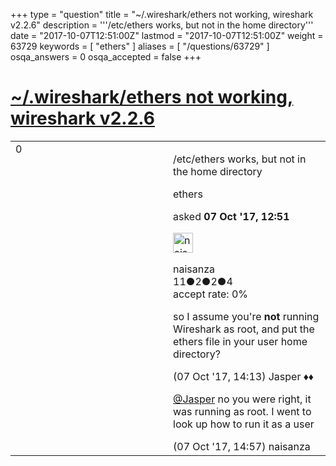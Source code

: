 +++
type = "question"
title = "~/.wireshark/ethers not working, wireshark v2.2.6"
description = '''/etc/ethers works, but not in the home directory'''
date = "2017-10-07T12:51:00Z"
lastmod = "2017-10-07T12:51:00Z"
weight = 63729
keywords = [ "ethers" ]
aliases = [ "/questions/63729" ]
osqa_answers = 0
osqa_accepted = false
+++

<div class="headNormal">

# [~/.wireshark/ethers not working, wireshark v2.2.6](/questions/63729/wiresharkethers-not-working-wireshark-v226)

</div>

<div id="main-body">

<div id="askform">

<table id="question-table" style="width:100%;"><colgroup><col style="width: 50%" /><col style="width: 50%" /></colgroup><tbody><tr class="odd"><td style="width: 30px; vertical-align: top"><div class="vote-buttons"><div id="post-63729-score" class="post-score" title="current number of votes">0</div><div id="favorite-count" class="favorite-count"></div></div></td><td><div id="item-right"><div class="question-body"><p>/etc/ethers works, but not in the home directory</p></div><div id="question-tags" class="tags-container tags">ethers</div><div id="question-controls" class="post-controls"></div><div class="post-update-info-container"><div class="post-update-info post-update-info-user"><p>asked <strong>07 Oct '17, 12:51</strong></p><img src="https://secure.gravatar.com/avatar/d4659f38a392fe3d2b0f19ac1863e7a8?s=32&amp;d=identicon&amp;r=g" class="gravatar" width="32" height="32" alt="naisanza&#39;s gravatar image" /><p>naisanza<br />
<span class="score" title="11 reputation points">11</span><span title="2 badges"><span class="badge1">●</span><span class="badgecount">2</span></span><span title="2 badges"><span class="silver">●</span><span class="badgecount">2</span></span><span title="4 badges"><span class="bronze">●</span><span class="badgecount">4</span></span><br />
<span class="accept_rate" title="Rate of the user&#39;s accepted answers">accept rate:</span> <span title="naisanza has no accepted answers">0%</span></p></div></div><div id="comments-container-63729" class="comments-container"><span id="63730"></span><div id="comment-63730" class="comment"><div id="post-63730-score" class="comment-score"></div><div class="comment-text"><p>so I assume you're <strong>not</strong> running Wireshark as root, and put the ethers file in your user home directory?</p></div><div id="comment-63730-info" class="comment-info"><span class="comment-age">(07 Oct '17, 14:13)</span> Jasper ♦♦</div></div><span id="63732"></span><div id="comment-63732" class="comment"><div id="post-63732-score" class="comment-score"></div><div class="comment-text"><p><a href="https://ask.wireshark.org/users/145/jasper">@Jasper</a> no you were right, it was running as root. I went to look up how to run it as a user</p></div><div id="comment-63732-info" class="comment-info"><span class="comment-age">(07 Oct '17, 14:57)</span> naisanza</div></div></div><div id="comment-tools-63729" class="comment-tools"></div><div class="clear"></div><div id="comment-63729-form-container" class="comment-form-container"></div><div class="clear"></div></div></td></tr></tbody></table>

</div>

</div>

